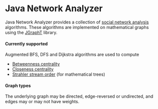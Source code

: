Java Network Analyzer
=====================

Java Network Analyzer provides a collection of [social network
analysis](http://en.wikipedia.org/wiki/Social_network_analysis) algorithms.
These algorithms are implemented on mathematical graphs using the
[JGraphT](https://github.com/jgrapht/jgrapht) library.

#### Currently supported
Augmented BFS, DFS and Dijkstra algorithms are used to compute
* [Betweenness centrality](http://en.wikipedia.org/wiki/Betweenness_centrality)
* [Closeness centrality](http://en.wikipedia.org/wiki/Centrality#Closeness_centrality)
* [Strahler stream order](http://en.wikipedia.org/wiki/Strahler_number) (for mathematical trees)

#### Graph types
The underlying graph may be directed, edge-reversed or undirected, and edges may
or may not have weights.
